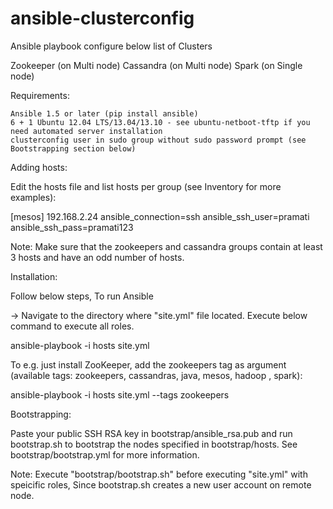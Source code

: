ansible-clusterconfig
=====================

Ansible playbook configure below list of Clusters

Zookeeper (on Multi node)
Cassandra (on Multi node)
Spark     (on Single node)


Requirements:

    Ansible 1.5 or later (pip install ansible)
    6 + 1 Ubuntu 12.04 LTS/13.04/13.10 - see ubuntu-netboot-tftp if you need automated server installation
    clusterconfig user in sudo group without sudo password prompt (see Bootstrapping section below)
	
Adding hosts:

Edit the hosts file and list hosts per group (see Inventory for more examples):

[mesos]
192.168.2.24 ansible_connection=ssh ansible_ssh_user=pramati ansible_ssh_pass=pramati123

Note: Make sure that the zookeepers and cassandra groups contain at least 3 hosts and have an odd number of hosts.


Installation:

Follow below steps, To run Ansible

-> Navigate to the directory where "site.yml" file located. Execute below command to execute all roles.

ansible-playbook -i hosts site.yml


To e.g. just install ZooKeeper, add the zookeepers tag as argument (available tags: zookeepers, cassandras, java, mesos, hadoop , spark):

ansible-playbook -i hosts site.yml --tags zookeepers


Bootstrapping:

Paste your public SSH RSA key in bootstrap/ansible_rsa.pub and run bootstrap.sh to bootstrap the nodes specified in bootstrap/hosts. See bootstrap/bootstrap.yml for more information.

Note: Execute "bootstrap/bootstrap.sh" before executing "site.yml" with speicific roles, Since bootstrap.sh creates a new user account on remote node.

